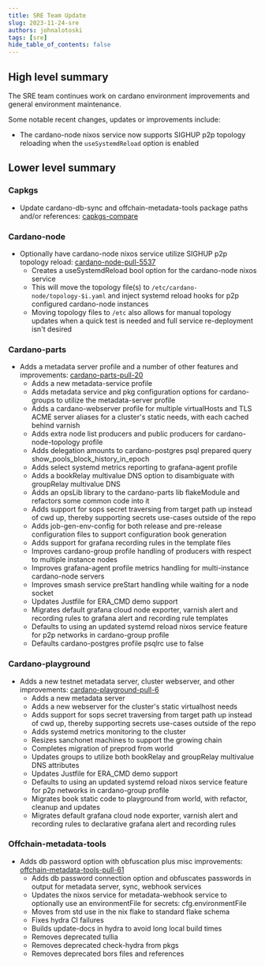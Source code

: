 ```yaml
---
title: SRE Team Update
slug: 2023-11-24-sre
authors: johnalotoski
tags: [sre]
hide_table_of_contents: false
---
```


## High level summary

The SRE team continues work on cardano environment improvements and general environment maintenance.

Some notable recent changes, updates or improvements include:
* The cardano-node nixos service now supports SIGHUP p2p topology reloading when the `useSystemdReload` option is enabled

## Lower level summary

### Capkgs
* Update cardano-db-sync and offchain-metadata-tools package paths and/or references: [capkgs-compare](https://github.com/input-output-hk/capkgs/compare/994696f...3ce364f)

### Cardano-node
* Optionally have cardano-node nixos service utilize SIGHUP p2p topology reload: [cardano-node-pull-5537](https://github.com/input-output-hk/cardano-node/pull/5537)
  * Creates a useSystemdReload bool option for the cardano-node nixos service
  * This will move the topology file(s) to `/etc/cardano-node/topology-$i.yaml` and inject systemd reload hooks for p2p configured cardano-node instances
  * Moving topology files to `/etc` also allows for manual topology updates when a quick test is needed and full service re-deployment isn't desired

### Cardano-parts
* Adds a metadata server profile and a number of other features and improvements: [cardano-parts-pull-20](https://github.com/input-output-hk/cardano-parts/pull/20)
  * Adds a new metadata-service profile
  * Adds metadata service and pkg configuration options for cardano-groups to utilize the metadata-server profile
  * Adds a cardano-webserver profile for multiple virtualHosts and TLS ACME server aliases for a cluster's static needs, with each cached behind varnish
  * Adds extra node list producers and public producers for cardano-node-topology profile
  * Adds delegation amounts to cardano-postgres psql prepared query show_pools_block_history_in_epoch
  * Adds select systemd metrics reporting to grafana-agent profile
  * Adds a bookRelay multivalue DNS option to disambiguate with groupRelay multivalue DNS
  * Adds an opsLib library to the cardano-parts lib flakeModule and refactors some common code into it
  * Adds support for sops secret traversing from target path up instead of cwd up, thereby supporting secrets use-cases outside of the repo
  * Adds job-gen-env-config for both release and pre-release configuration files to support configuration book generation
  * Adds support for grafana recording rules in the template files
  * Improves cardano-group profile handling of producers with respect to multiple instance nodes
  * Improves grafana-agent profile metrics handling for multi-instance cardano-node servers
  * Improves smash service preStart handling while waiting for a node socket
  * Updates Justfile for ERA_CMD demo support
  * Migrates default grafana cloud node exporter, varnish alert and recording rules to grafana alert and recording rule templates
  * Defaults to using an updated systemd reload nixos service feature for p2p networks in cardano-group profile
  * Defaults cardano-postgres profile psqlrc use to false

### Cardano-playground
* Adds a new testnet metadata server, cluster webserver, and other improvements: [cardano-playground-pull-6](https://github.com/input-output-hk/cardano-playground/pull/6)
  * Adds a new metadata server
  * Adds a new webserver for the cluster's static virtualhost needs
  * Adds support for sops secret traversing from target path up instead of cwd up, thereby supporting secrets use-cases outside of the repo
  * Adds systemd metrics monitoring to the cluster
  * Resizes sanchonet machines to support the growing chain
  * Completes migration of preprod from world
  * Updates groups to utilize both bookRelay and groupRelay multivalue DNS attributes
  * Updates Justfile for ERA_CMD demo support
  * Defaults to using an updated systemd reload nixos service feature for p2p networks in cardano-group profile
  * Migrates book static code to playground from world, with refactor, cleanup and updates
  * Migrates default grafana cloud node exporter, varnish alert and recording rules to declarative grafana alert and recording rules

### Offchain-metadata-tools
* Adds db password option with obfuscation plus misc improvements: [offchain-metadata-tools-pull-61](https://github.com/input-output-hk/offchain-metadata-tools/pull/61)
  * Adds db password connection option and obfuscates passwords in output for metadata server, sync, webhook services
  * Updates the nixos service for metadata-webhook service to optionally use an environmentFile for secrets: cfg.environmentFile
  * Moves from std use in the nix flake to standard flake schema
  * Fixes hydra CI failures
  * Builds update-docs in hydra to avoid long local build times
  * Removes deprecated tullia
  * Removes deprecated check-hydra from pkgs
  * Removes deprecated bors files and references
